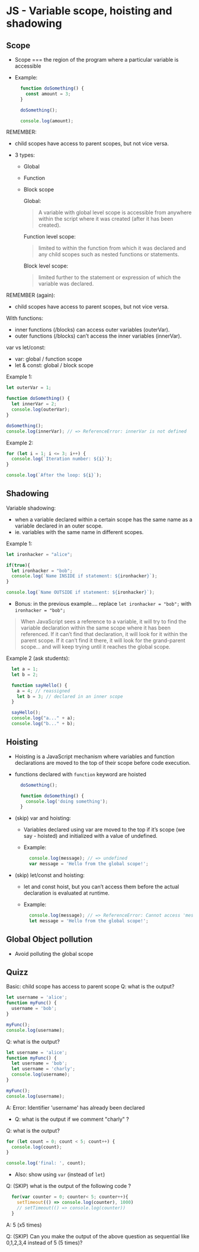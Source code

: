
# JS - Variable scope, hoisting and shadowing


<!--- 

Status: ready

Consider: including closures.

--->



## Scope


- Scope === the region of the program where a particular variable is accessible



- Example: 

  ```js
    function doSomething() {
      const amount = 3;
    }

    doSomething();

    console.log(amount);

  ```



REMEMBER: 
- child scopes have access to parent scopes, but not vice versa.



- 3 types:
  - Global
  - Function
  - Block scope


    Global:
    > A variable with global level scope is accessible from anywhere within the script where it was created (after it has been created).

    Function level scope:
    > limited to within the function from which it was declared and any child scopes such as nested functions or statements.

    Block level scope:
    > limited further to the statement or expression of which the variable was declared. 



REMEMBER (again):
- child scopes have access to parent scopes, but not vice versa.



With functions:
- inner functions (/blocks) can access outer variables (outerVar). 
- outer functions (/blocks) can’t access the inner variables (innerVar).



var vs let/const:
- var: global / function scope
- let & const: global / block scope


Example 1:

  ```js
  let outerVar = 1;

  function doSomething() {
    let innerVar = 2;
    console.log(outerVar);
  }

  doSomething();
  console.log(innerVar); // => ReferenceError: innerVar is not defined
  ```



Example 2:

  ```js
  for (let i = 1; i <= 3; i++) {
    console.log(`Iteration number: ${i}`);
  }
  
  console.log(`After the loop: ${i}`);
  ```




## Shadowing

Variable shadowing:
  - when a variable declared within a certain scope has the same name as a variable declared in an outer scope.
  - ie. variables with the same name in different  scopes.


Example 1:


  ```js
  let ironhacker = "alice";

  if(true){
    let ironhacker = "bob";
    console.log(`Name INSIDE if statement: ${ironhacker}`);
  }

  console.log(`Name OUTSIDE if statement: ${ironhacker}`);
  ```


- Bonus: in the previous example....
  replace `let ironhacker = "bob";`
  with `ironhacker = "bob";`




> When JavaScript sees a reference to a variable, it will try to find the variable declaration within the same scope where it has been referenced. If it can’t find that declaration, it will look for it within the parent scope. If it can’t find it there, it will look for the grand-parent scope… and will keep trying until it reaches the global scope.



Example 2 (ask students):

  ```js
    let a = 1;
    let b = 2;

    function sayHello() {
      a = 4; // reassigned
      let b = 3; // declared in an inner scope
    }

    sayHello();
    console.log("a..." + a);
    console.log("b..." + b);
  ```





## Hoisting 


- Hoisting is a JavaScript mechanism where variables and function declarations are moved to the top of their scope before code execution.


- functions declared with `function` keyword are hoisted

  ```js
    doSomething();

    function doSomething() {
      console.log('doing something');
    }
  ```



<!--

@Luis:
- skip variable hoisting (we will always use let/const)

-->

- (skip) var and hoisting:
  - Variables declared using var are moved to the top if it’s scope (we say - hoisted) and initialized with a value of undefined.

  - Example:

    ```js
      console.log(message); // => undefined
      var message = 'Hello from the global scope!';
    ```


- (skip) let/const and hoisting:

  - let and const hoist, but you can’t access them before the actual declaration is evaluated at runtime.

  - Example:

    ```js
      console.log(message); // => ReferenceError: Cannot access 'message' before initialization
      let message = 'Hello from the global scope!';
    ```







## Global Object pollution

- Avoid polluting the global scope





## Quizz

<!-- to-do: improve (ex. add objects etc) -->


Basic: child scope has access to parent scope
Q: what is the output?

  ```js
  let username = 'alice';
  function myFunc() {
    username = 'bob';
  }

  myFunc();
  console.log(username);
  ```




Q: what is the output?

  ```js
  let username = 'alice';
  function myFunc() {
    let username = 'bob';
    let username = 'charly';
    console.log(username);
  }

  myFunc();
  console.log(username);
  ```

A: Error: Identifier 'username' has already been declared
  - Q: what is the output if we comment "charly" ?




Q: what is the output?

  ```js
  for (let count = 0; count < 5; count++) {
    console.log(count);
  }

  console.log('final: ', count);
  ```

  - Also: show using `var` (instead of `let`)



Q: (SKIP)  what is the output of the following code ?

  ```js
    for(var counter = 0; counter< 5; counter++){
      setTimeout(() => console.log(counter), 1000)
      // setTimeout(() => console.log(counter))
    }
  ```

A:  5 (x5 times)


Q: (SKIP) Can you make the output of the above question as sequential like 0,1,2,3,4 instead of 5 (5 times)?






